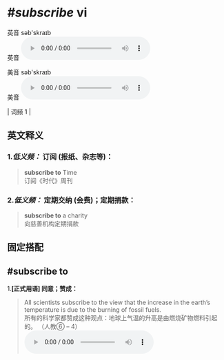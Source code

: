 # ***\#subscribe*** vi
英音 səb'skraɪb  
英音
<audio src="./media/subscribe-B.aac" controls="controls"></audio>

美音 səb'skraɪb  
美音
<audio src="./media/subscribe.aac" controls="controls"></audio>



| 词频 1 |  

英文释义
---
### 1.*低义频：* **订阅 (报纸、杂志等)：**  

 > **subscribe to** Time   
 > 订阅《时代》周刊    

### 2.*低义频：* **定期交纳 (会费)；定期捐款：**  

 > **subscribe to** a charity   
 > 向慈善机构定期捐款    


固定搭配
---
## \#subscribe to 
1.**[正式用语] 同意；赞成：**  

 > All scientists subscribe to the view that the increase in the earth’s temperature is due to the burning of fossil fuels.  
 > 所有的科学家都赞成这种观点：地球上气温的升高是由燃烧矿物燃料引起的。  （人教⑥ – 4）  
<audio src="./media/subscribe-1.aac" controls="controls"></audio>


